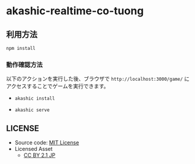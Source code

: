 # akashic-realtime-co-tuong

## 利用方法
```sh
npm install
```

### 動作確認方法

以下のアクションを実行した後、ブラウザで `http://localhost:3000/game/` にアクセスすることでゲームを実行できます。

* `akashic install`

* `akashic serve`
 

## LICENSE

- Source code: [MIT License](./LICENSE)
- Licensed Asset
    - [CC BY 2.1 JP](https://creativecommons.org/licenses/by/2.1/jp/)

